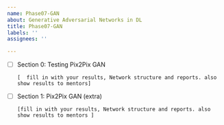 ```yaml
---
name: Phase07-GAN
about: Generative Adversarial Networks in DL
title: Phase07-GAN
labels: ''
assignees: ''

---
```


- [ ] Section 0:  Testing Pix2Pix GAN
  

   `[  fill in with your results, Network structure and reports. also show results to mentors]`
  
- [ ] Section 1: Pix2Pix GAN (extra)

     `[fill in with your results, Network structure and reports. also show results to mentors ]`

